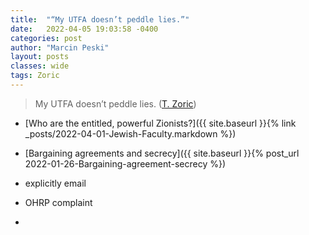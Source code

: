 ```yaml
---
title:  "“My UTFA doesn’t peddle lies.”"
date:   2022-04-05 19:03:58 -0400
categories: post
author: "Marcin Peski"
layout: posts
classes: wide
tags: Zoric
---
```


>My UTFA doesn’t peddle lies. (<a href="https://twitter.com/terezia_zoric/status/1509567118961958913">T. Zoric</a>)

* [Who are the entitled, powerful Zionists?]({{ site.baseurl }}{% link _posts/2022-04-01-Jewish-Faculty.markdown %})

* [Bargaining agreements and secrecy]({{ site.baseurl }}{% post_url 2022-01-26-Bargaining-agreement-secrecy %})

* explicitly email

* OHRP complaint

* 
